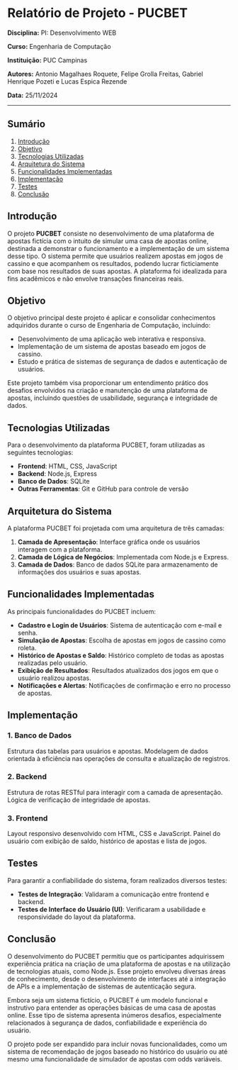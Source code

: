 <h1>Relatório de Projeto - PUCBET</h1>

<p><strong>Disciplina:</strong> PI: Desenvolvimento WEB</p>
<p><strong>Curso:</strong> Engenharia de Computação</p>
<p><strong>Instituição:</strong> PUC Campinas</p>
<p><strong>Autores:</strong> Antonio Magalhaes Roquete, Felipe Grolla Freitas, Gabriel Henrique Pozeti e Lucas Espica Rezende</p>
<p><strong>Data:</strong> 25/11/2024</p>

<hr>

<h2>Sumário</h2>
<ol>
  <li><a href="#introducao">Introdução</a></li>
  <li><a href="#objetivo">Objetivo</a></li>
  <li><a href="#tecnologias-utilizadas">Tecnologias Utilizadas</a></li>
  <li><a href="#arquitetura-do-sistema">Arquitetura do Sistema</a></li>
  <li><a href="#funcionalidades-implementadas">Funcionalidades Implementadas</a></li>
  <li><a href="#implementacao">Implementação</a></li>
  <li><a href="#testes">Testes</a></li>
  <li><a href="#conclusao">Conclusão</a></li>
</ol>

<h2 id="introducao">Introdução</h2>
<p>O projeto <strong>PUCBET</strong> consiste no desenvolvimento de uma plataforma de apostas fictícia com o intuito de simular uma casa de apostas online, destinada a demonstrar o funcionamento e a implementação de um sistema desse tipo. O sistema permite que usuários realizem apostas em jogos de cassino e que acompanhem os resultados, podendo lucrar ficticiamente com base nos resultados de suas apostas. A plataforma foi idealizada para fins acadêmicos e não envolve transações financeiras reais.</p>

<h2 id="objetivo">Objetivo</h2>
<p>O objetivo principal deste projeto é aplicar e consolidar conhecimentos adquiridos durante o curso de Engenharia de Computação, incluindo:</p>
<ul>
  <li>Desenvolvimento de uma aplicação web interativa e responsiva.</li>
  <li>Implementação de um sistema de apostas baseado em jogos de cassino.</li>
  <li>Estudo e prática de sistemas de segurança de dados e autenticação de usuários.</li>
</ul>
<p>Este projeto também visa proporcionar um entendimento prático dos desafios envolvidos na criação e manutenção de uma plataforma de apostas, incluindo questões de usabilidade, segurança e integridade de dados.</p>

<h2 id="tecnologias-utilizadas">Tecnologias Utilizadas</h2>
<p>Para o desenvolvimento da plataforma PUCBET, foram utilizadas as seguintes tecnologias:</p>
<ul>
  <li><strong>Frontend</strong>: HTML, CSS, JavaScript</li>
  <li><strong>Backend</strong>: Node.js, Express</li>
  <li><strong>Banco de Dados</strong>: SQLite</li>
  <li><strong>Outras Ferramentas</strong>: Git e GitHub para controle de versão</li>
</ul>

<h2 id="arquitetura-do-sistema">Arquitetura do Sistema</h2>
<p>A plataforma PUCBET foi projetada com uma arquitetura de três camadas:</p>
<ol>
  <li><strong>Camada de Apresentação</strong>: Interface gráfica onde os usuários interagem com a plataforma.</li>
  <li><strong>Camada de Lógica de Negócios</strong>: Implementada com Node.js e Express.</li>
  <li><strong>Camada de Dados</strong>: Banco de dados SQLite para armazenamento de informações dos usuários e suas apostas.</li>
</ol>

<h2 id="funcionalidades-implementadas">Funcionalidades Implementadas</h2>
<p>As principais funcionalidades do PUCBET incluem:</p>
<ul>
  <li><strong>Cadastro e Login de Usuários</strong>: Sistema de autenticação com e-mail e senha.</li>
  <li><strong>Simulação de Apostas</strong>: Escolha de apostas em jogos de cassino como roleta.</li>
  <li><strong>Histórico de Apostas e Saldo</strong>: Histórico completo de todas as apostas realizadas pelo usuário.</li>
  <li><strong>Exibição de Resultados</strong>: Resultados atualizados dos jogos em que o usuário realizou apostas.</li>
  <li><strong>Notificações e Alertas</strong>: Notificações de confirmação e erro no processo de apostas.</li>
</ul>

<h2 id="implementacao">Implementação</h2>
<h3>1. Banco de Dados</h3>
<p>Estrutura das tabelas para usuários e apostas. Modelagem de dados orientada à eficiência nas operações de consulta e atualização de registros.</p>

<h3>2. Backend</h3>
<p>Estrutura de rotas RESTful para interagir com a camada de apresentação. Lógica de verificação de integridade de apostas.</p>

<h3>3. Frontend</h3>
<p>Layout responsivo desenvolvido com HTML, CSS e JavaScript. Painel do usuário com exibição de saldo, histórico de apostas e lista de jogos.</p>

<h2 id="testes">Testes</h2>
<p>Para garantir a confiabilidade do sistema, foram realizados diversos testes:</p>
<ul>
  <li><strong>Testes de Integração</strong>: Validaram a comunicação entre frontend e backend.</li>
  <li><strong>Testes de Interface do Usuário (UI)</strong>: Verificaram a usabilidade e responsividade do layout da plataforma.</li>
</ul>

<h2 id="conclusao">Conclusão</h2>
<p>O desenvolvimento do PUCBET permitiu que os participantes adquirissem experiência prática na criação de uma plataforma de apostas e na utilização de tecnologias atuais, como Node.js. Esse projeto envolveu diversas áreas de conhecimento, desde o desenvolvimento de interfaces até a integração de APIs e a implementação de sistemas de autenticação segura.</p>
<p>Embora seja um sistema fictício, o PUCBET é um modelo funcional e instrutivo para entender as operações básicas de uma casa de apostas online. Esse tipo de sistema apresenta inúmeros desafios, especialmente relacionados à segurança de dados, confiabilidade e experiência do usuário.</p>
<p>O projeto pode ser expandido para incluir novas funcionalidades, como um sistema de recomendação de jogos baseado no histórico do usuário ou até mesmo uma funcionalidade de simulador de apostas com odds variáveis.</p>
